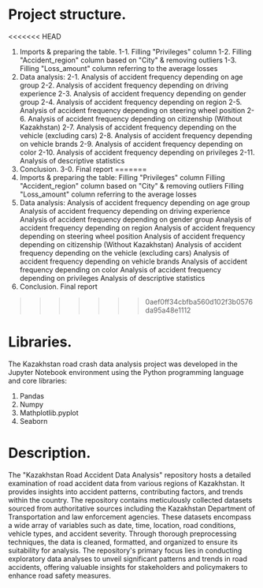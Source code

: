 # Project structure.
<<<<<<< HEAD
1. Imports & preparing the table.
    1-1. Filling "Privileges" column 
    1-2. Filling "Accident_region" column based on "City" & removing outliers 
    1-3. Filling "Loss_amount" column referring to the average losses 
2. Data analysis:
    2-1. Analysis of accident frequency depending on age group 
    2-2. Analysis of accident frequency depending on driving experience 
    2-3. Analysis of accident frequency depending on gender group 
    2-4. Analysis of accident frequency depending on region 
    2-5. Analysis of accident frequency depending on steering wheel position 
    2-6. Analysis of accident frequency depending on citizenship (Without Kazakhstan) 
    2-7. Analysis of accident frequency depending on the vehicle (excluding cars) 
    2-8. Analysis of accident frequency depending on vehicle brands 
    2-9. Analysis of accident frequency depending on color 
    2-10. Analysis of accident frequency depending on privileges 
    2-11. Analysis of descriptive statistics 
3. Conclusion.
    3-0. Final report 
=======
1. Imports & preparing the table:
    Filling "Privileges" column
    Filling "Accident_region" column based on "City" & removing outliers
    Filling "Loss_amount" column referring to the average losses
2. Data analysis:
    Analysis of accident frequency depending on age group
    Analysis of accident frequency depending on driving experience
    Analysis of accident frequency depending on gender group
    Analysis of accident frequency depending on region
    Analysis of accident frequency depending on steering wheel position
    Analysis of accident frequency depending on citizenship (Without Kazakhstan)
    Analysis of accident frequency depending on the vehicle (excluding cars)
    Analysis of accident frequency depending on vehicle brands
    Analysis of accident frequency depending on color
    Analysis of accident frequency depending on privileges
    Analysis of descriptive statistics
3. Conclusion.
    Final report 
>>>>>>> 0aef0ff34cbfba560d102f3b0576da95a48e1112

# Libraries.
The Kazakhstan road crash data analysis project was developed in the Jupyter Notebook environment using the Python programming language and core libraries:
1. Pandas
2. Numpy
3. Mathplotlib.pyplot
4. Seaborn

# Description.
The "Kazakhstan Road Accident Data Analysis" repository hosts a detailed examination of road accident data from various regions of Kazakhstan. It provides insights into accident patterns, contributing factors, and trends within the country. The repository contains meticulously collected datasets sourced from authoritative sources including the Kazakhstan Department of Transportation and law enforcement agencies. These datasets encompass a wide array of variables such as date, time, location, road conditions, vehicle types, and accident severity. Through thorough preprocessing techniques, the data is cleaned, formatted, and organized to ensure its suitability for analysis. The repository's primary focus lies in conducting exploratory data analyses to unveil significant patterns and trends in road accidents, offering valuable insights for stakeholders and policymakers to enhance road safety measures.
